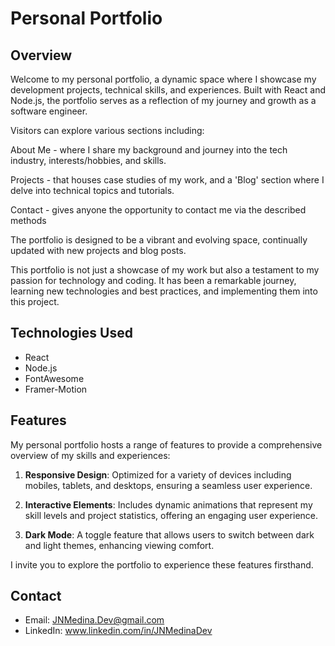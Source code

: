 # Personal Portfolio

## Overview

Welcome to my personal portfolio, a dynamic space where I showcase my development projects, technical skills, and experiences. Built with React and Node.js, the portfolio serves as a reflection of my journey and growth as a software engineer. 

Visitors can explore various sections including:

About Me - where I share my background and journey into the tech industry, interests/hobbies, and skills. 

Projects - that houses case studies of my work, and a 'Blog' section where I delve into technical topics and tutorials. 

Contact - gives anyone the opportunity to contact me via the described methods

The portfolio is designed to be a vibrant and evolving space, continually updated with new projects and blog posts.

This portfolio is not just a showcase of my work but also a testament to my passion for technology and coding. It has been a remarkable journey, learning new technologies and best practices, and implementing them into this project. 


## Technologies Used

- React
- Node.js
- FontAwesome
- Framer-Motion

## Features

My personal portfolio hosts a range of features to provide a comprehensive overview of my skills and experiences:

1. **Responsive Design**: Optimized for a variety of devices including mobiles, tablets, and desktops, ensuring a seamless user experience.
   
2. **Interactive Elements**: Includes dynamic animations that represent my skill levels and project statistics, offering an engaging user experience.

3. **Dark Mode**: A toggle feature that allows users to switch between dark and light themes, enhancing viewing comfort.


I invite you to explore the portfolio to experience these features firsthand.


## Contact

- Email: JNMedina.Dev@gmail.com 
- LinkedIn: www.linkedin.com/in/JNMedinaDev
